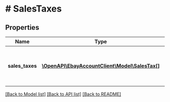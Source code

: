 # # SalesTaxes

## Properties

Name | Type | Description | Notes
------------ | ------------- | ------------- | -------------
**sales_taxes** | [**\OpenAPI\EbayAccountClient\Model\SalesTax[]**](SalesTax.md) | A list of sales tax tables that have been set up by a seller. | [optional]

[[Back to Model list]](../../README.md#models) [[Back to API list]](../../README.md#endpoints) [[Back to README]](../../README.md)
